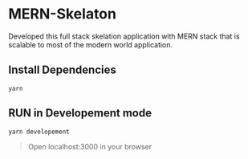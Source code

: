 # MERN-Skelaton
Developed this full stack skelation application with MERN stack that is scalable to most of the modern world application.
## Install Dependencies
`yarn`
## RUN in Developement mode
`yarn developement`
>Open localhost:3000 in your browser
